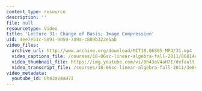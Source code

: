 ```yaml
---
content_type: resource
description: ''
file: null
resourcetype: Video
title: 'Lecture 31: Change of Basis; Image Compression'
uid: 4ee7e51c-5091-0059-7a9a-c889b322e5ab
video_files:
  archive_url: http://www.archive.org/download/MIT18.06S05_MP4/31.mp4
  video_captions_file: /courses/18-06sc-linear-algebra-fall-2011/86814e7c3b4e533ba325bbfb20b86cc0_0h43aV4aH7I.vtt
  video_thumbnail_file: https://img.youtube.com/vi/0h43aV4aH7I/default.jpg
  video_transcript_file: /courses/18-06sc-linear-algebra-fall-2011/3e84bc4f1e846a65a875ee001c25efd0_0h43aV4aH7I.pdf
video_metadata:
  youtube_id: 0h43aV4aH7I
---
```

